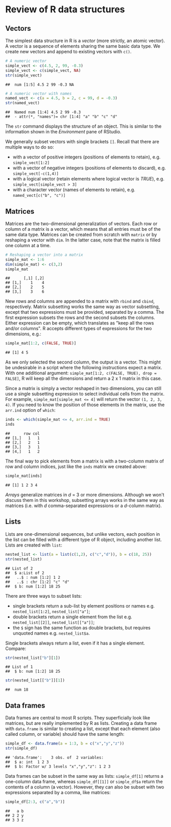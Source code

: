 Review of R data structures
===========================

Vectors
-------

The simplest data structure in R is a *vector* (more strictly, an atomic vector). A vector is a sequence of elements sharing the same basic data type. We create new vectors and append to existing vectors with `c()`.

``` r
# A numeric vector
simple_vect <- c(4.5, 2, 99, -0.3)
simple_vect <- c(simple_vect, NA)
str(simple_vect)
```

    ##  num [1:5] 4.5 2 99 -0.3 NA

``` r
# A numeric vector with names
named_vect <- c(a = 4.5, b = 2, c = 99, d = -0.3)
str(named_vect)
```

    ##  Named num [1:4] 4.5 2 99 -0.3
    ##  - attr(*, "names")= chr [1:4] "a" "b" "c" "d"

The `str` command displays the structure of an object. This is similar to the information shown in the *Environment* pane of RStudio.

We generally subset vectors with single brackets `[]`. Recall that there are multiple ways to do so:

-   with a vector of positive integers (positions of elements to retain), e.g. `simple_vect[1:2]`
-   with a vector of negative integers (positions of elements to discard), e.g. `simple_vect[-c(1,4)]`
-   with a logical vector (retain elements where logical vector is *TRUE*), e.g. `simple_vect[simple_vect > 3]`
-   with a character vector (names of elements to retain), e.g. `named_vect[c("b", "c")]`

Matrices
--------

Matrices are the two-dimensional generalization of vectors. Each row or column of a matrix is a vector, which means that all entries must be of the same data type. Matrices can be created from scratch with `matrix` or by reshaping a vector with `dim`. In the latter case, note that the matrix is filled one column at a time.

``` r
# Reshaping a vector into a matrix
simple_mat <- 1:6
dim(simple_mat) <- c(3,2)
simple_mat
```

    ##      [,1] [,2]
    ## [1,]    1    4
    ## [2,]    2    5
    ## [3,]    3    6

New rows and columns are appended to a matrix with `rbind` and `cbind`, respectively. Matrix subsetting works the same way as vector subsetting, except that two expressions must be provided, separated by a comma. The first expression subsets the rows and the second subsets the columns. Either expression can be empty, which translates as "keep all the rows and/or columns". R accepts different types of expressions for the two dimensions, e.g.:

``` r
simple_mat[1:2, c(FALSE, TRUE)]
```

    ## [1] 4 5

As we only selected the second column, the output is a vector. This might be undesirable in a script where the following instructions expect a matrix. With one additional argument: `simple_mat[1:2, c(FALSE, TRUE), drop = FALSE]`, R will keep all the dimensions and return a 2 x 1 matrix in this case.

Since a matrix is simply a vector reshaped in two dimensions, you can still use a single subsetting expression to select individual cells from the matrix. For example, `simple_mat[simple_mat <= 4]` will return the vector `(1, 2, 3, 4)`. If you need to know the position of those elements in the matrix, use the `arr.ind` option of `which`:

``` r
inds <- which(simple_mat <= 4, arr.ind = TRUE)
inds
```

    ##      row col
    ## [1,]   1   1
    ## [2,]   2   1
    ## [3,]   3   1
    ## [4,]   1   2

The final way to pick elements from a matrix is with a two-column matrix of row and column indices, just like the `inds` matrix we created above:

``` r
simple_mat[inds]
```

    ## [1] 1 2 3 4

*Arrays* generalize matrices in *d* = 3 or more dimensions. Although we won't discuss them in this workshop, subsetting arrays works in the same way as matrices (i.e. with *d* comma-separated expressions or a *d*-column matrix).

Lists
-----

Lists are one-dimensional sequences, but unlike vectors, each position in the list can be filled with a different type of R object, including another list. Lists are created with `list`:

``` r
nested_list <- list(a = list(c(1,2), c("c","d")), b = c(18, 25))
str(nested_list)
```

    ## List of 2
    ##  $ a:List of 2
    ##   ..$ : num [1:2] 1 2
    ##   ..$ : chr [1:2] "c" "d"
    ##  $ b: num [1:2] 18 25

There are three ways to subset lists:

-   single brackets return a sub-list by element positions or names e.g. `nested_list[1:2]`, `nested_list["a"]`;
-   double brackets return a single element from the list e.g. `nested_list[[2]]`, `nested_list[["a"]]`;
-   the `$` sign has the same function as double brackets, but requires unquoted names e.g. `nested_list$a`.

Single brackets always return a list, even if it has a single element. Compare:

``` r
str(nested_list["b"][1])
```

    ## List of 1
    ##  $ b: num [1:2] 18 25

``` r
str(nested_list[["b"]][1])
```

    ##  num 18

Data frames
-----------

Data frames are central to most R scripts. They superficially look like matrices, but are really implemented by R as lists. Creating a data frame with `data.frame` is similar to creating a list, except that each element (also called column, or variable) should have the same length:

``` r
simple_df <- data.frame(a = 1:3, b = c("x","y","z"))
str(simple_df)
```

    ## 'data.frame':    3 obs. of  2 variables:
    ##  $ a: int  1 2 3
    ##  $ b: Factor w/ 3 levels "x","y","z": 1 2 3

Data frames can be subset in the same way as lists: `simple_df[1]` returns a one-column data frame, whereas `simple_df[[1]]` or `simple_df$a` return the contents of a column (a vector). However, they can also be subset with two expressions separated by a comma, like matrices:

``` r
simple_df[2:3, c("a","b")]
```

    ##   a b
    ## 2 2 y
    ## 3 3 z
